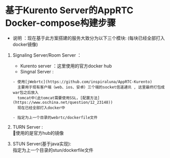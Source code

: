 # 基于Kurento Server的AppRTC Docker-compose构建步骤  

- 说明 ：现在基于此方案搭建的服务大致分为以下三个模块: (每块已经全部打入docker镜像)  

1. Signaling Server/Room Server ：
    - Kurento server ：这里使用的官方docker hub 
    - Singnal Server : 
    ```  
    - 使用[jWebrtc](https://github.com/inspiraluna/AppRTC-Kurento)
      主要用于现有客户端（web、ios、安卓）三个端的socket信道通讯 , 这里最终打包成war包之后放入  
      tomcat中(此tomcat需要使用SSL，[配置方法](https://www.oschina.net/question/12_23148))  
      现在已经全部打入docker中

    - 指定为上一个目录的webrtc/dockerfile文件

2. TURN Server :    
   使用的是官方hub的镜像  

3. STUN Server(基于java实现):  
   指定为上一个目录的stun/dockerfile文件

